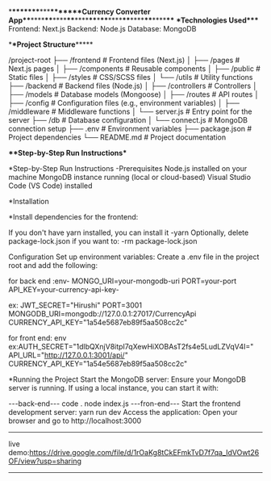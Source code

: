 \***\*\*\*\*\*\*\***\*\*\***\*\*\*\*\*\*\***Currency Converter App**\*\***\*\*\*\***\*\***\*\*\*\***\*\***\*\*\*\***\*\***\***\*\***\*\*\*\***\*\***\*\*\*\***\*\***\*\*\*\***\*\***
**\***Technologies Used**\*\*\***
Frontend: Next.js
Backend: Node.js
Database: MongoDB

\***\*Project Structure**\*\*\*\*\*

/project-root
├── /frontend # Frontend files (Next.js)
│ ├── /pages # Next.js pages
│ ├── /components # Reusable components
│ ├── /public # Static files
│ ├── /styles # CSS/SCSS files
│ └── /utils # Utility functions
├── /backend # Backend files (Node.js)
│ ├── /controllers # Controllers
│ ├── /models # Database models (Mongoose)
│ ├── /routes # API routes
│ ├── /config # Configuration files (e.g., environment variables)
│ ├── /middleware # Middleware functions
│ └── server.js # Entry point for the server
├── /db # Database configuration
│ └── connect.js # MongoDB connection setup
├── .env # Environment variables
├── package.json # Project dependencies
└── README.md # Project documentation

**\*\***Step-by-Step Run Instructions**\***

\*Step-by-Step Run Instructions
-Prerequisites
Node.js installed on your machine
MongoDB instance running (local or cloud-based)
Visual Studio Code (VS Code) installed

\*Installation

\*Install dependencies for the frontend:

If you don't have yarn installed, you can install it
-yarn
Optionally, delete package-lock.json if you want to:
-rm package-lock.json

Configuration
Set up environment variables:
Create a .env file in the project root and add the following:

for back end :env-
MONGO_URI=your-mongodb-uri
PORT=your-port
API_KEY=your-currency-api-key-

ex: JWT_SECRET="Hirushi"
PORT=3001
MONGODB_URI=mongodb://127.0.0.1:27017/CurrencyApi
CURRENCY_API_KEY="1a54e5687eb89f5aa508cc2c"

for front end: env
ex:AUTH_SECRET="1dlbQXnjV8itpI7qXewHiXOBAsT2fs4e5LudLZVqV4I="
API_URL="http://127.0.0.1:3001/api/"
CURRENCY_API_KEY="1a54e5687eb89f5aa508cc2c"

\*Running the Project
Start the MongoDB server:
Ensure your MongoDB server is running. If using a local instance, you can start it with:

---back-end---
code .
node index.js
---fron-end---
Start the frontend development server:
yarn run dev
Access the application:
Open your browser and go to http://localhost:3000

---

live demo:https://drive.google.com/file/d/1rOaKg8tCkEFmkTvD7f7qa_IdVOwt26OF/view?usp=sharing

---
